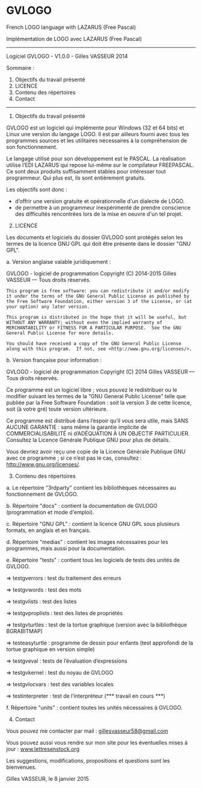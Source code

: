 ﻿GVLOGO
======

French LOGO language with LAZARUS (Free Pascal)

Implémentation de LOGO avec LAZARUS (Free Pascal)


************************************************

Logiciel GVLOGO - V1.0.0 - Gilles VASSEUR 2014

Sommaire :

1. Objectifs du travail présenté
2. LICENCE
3. Contenu des répertoires
4. Contact

************************************************

1. Objectifs du travail présenté

GVLOGO est un logiciel qui implémente pour Windows (32 et 64 bits) et Linux une version du langage LOGO. Il est par ailleurs fourni avec tous les programmes sources et les utilitaires nécessaires à la compréhension de son fonctionnement.

Le langage utilisé pour son développement est le PASCAL. La réalisation utilise l’EDI LAZARUS qui repose lui-même sur le compilateur FREEPASCAL. Ce sont deux produits suffisamment stables pour intéresser tout programmeur. Qui plus est, ils sont entièrement gratuits.

Les objectifs sont donc :
* d’offrir une version gratuite et opérationnelle d'un dialecte de LOGO.
* de permettre à un programmeur inexpérimenté de prendre conscience des difficultés rencontrées lors de la mise en oeuvre d'un tel projet.


2. LICENCE

Les documents et logiciels du dossier GVLOGO sont protégés selon les termes de la licence GNU GPL qui doit être présente dans le dossier
"GNU GPL".

a. Version anglaise valable juridiquement :

GVLOGO - logiciel  de programmation
Copyright (C) 2014-2015 Gilles VASSEUR — Tous droits réservés.

    This program is free software: you can redistribute it and/or modify it under the terms of the GNU General Public License as published by the Free Software Foundation, either version 3 of the License, or (at your option) any later version.

    This program is distributed in the hope that it will be useful, but WITHOUT ANY WARRANTY; without even the implied warranty of MERCHANTABILITY or FITNESS FOR A PARTICULAR PURPOSE.  See the GNU General Public License for more details.

    You should have received a copy of the GNU General Public License along with this program.  If not, see <http://www.gnu.org/licenses/>.

b. Version française pour information :

GVLOGO - logiciel  de programmation
Copyright (C) 2014 Gilles VASSEUR — Tous droits réservés.
  
  Ce programme est un logiciel libre ; vous pouvez le redistribuer ou le modifier suivant les termes de la “GNU General Public License” telle que publiée par la Free Software Foundation : soit la version 3 de cette licence, soit (à votre gré) toute version ultérieure.
  
  Ce programme est distribué dans l’espoir qu’il vous sera utile, mais SANS AUCUNE GARANTIE : sans même la garantie implicite de COMMERCIALISABILITÉ ni d’ADÉQUATION À UN OBJECTIF PARTICULIER. Consultez la Licence Générale Publique GNU pour plus de détails.
  
  Vous devriez avoir reçu une copie de la Licence Générale Publique GNU avec ce programme ; si ce n’est pas le cas, consultez : <http://www.gnu.org/licenses/>.

3. Contenu des répertoires

a. Le répertoire "3rdparty" contient les bibliothèques nécessaires au fonctionnement de GVLOGO.

b. Répertoire "docs" : contient la documentation de GVLOGO (programmation et mode d'emploi).

c. Répertoire "GNU GPL" : contient la licence GNU GPL sous plusieurs formats, en anglais et en français.

d. Répertoire "medias" : contient les images nécessaires pour les programmes, mais aussi pour la documentation.

e. Répertoire "tests" : contient tous les logiciels de tests des unités de GVLOGO.

   => testgverrors : test du traitement des erreurs

   => testgvwords : test des mots

   => testgvlists : test des listes

   => testgvproplists : test des listes de propriétés

   => testgvturtles : test de la tortue graphique (version avec la bibliothèque BGRABITMAP)

   => testeasyturtle : programme de dessin pour enfants (test approfondi de la tortue graphique en version simple)

   => testgveval : tests de l’évaluation d’expressions 

   => testgvkernel : test du noyau de GVLOGO
   
   => testgvlocvars : test des variables locales

   => testinterpreter : test de l’interpréteur (*** travail en cours ***)

f. Répertoire "units" : contient toutes les unités nécessaires à GVLOGO.


4. Contact

Vous pouvez me contacter par mail : gillesvasseur58@gmail.com

Vous pouvez aussi vous rendre sur mon site pour les éventuelles mises à jour : www.lettresenstock.org

Les suggestions, modifications, propositions et questions sont les bienvenues.

Gilles VASSEUR, le 8 janvier 2015

 
